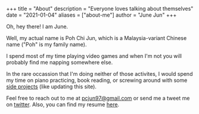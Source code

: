 +++
title = "About"
description = "Everyone loves talking about themselves"
date = "2021-01-04"
aliases = ["about-me"]
author = "June Jun"
+++

Oh, hey there!
I am June.

Well, my actual name is Poh Chi Jun, which is a Malaysia-variant Chinese name
("Poh" is my family name).

I spend most of my time playing video games
and when I'm not you will probably find me napping somewhere else.

In the rare occassion that I'm doing neither of those activites,
I would spend my time on piano practicing, book reading,
or screwing around with some [side projects](https://github.com/pcjun97)
(like updating this site).

Feel free to reach out to me at <pcjun97@gmail.com>
or send me a tweet me on [twitter](https://twitter.com/pcjun97).
Also, you can find my resume [here](https://drive.google.com/file/d/1pXgO7HZYTkdBzGiWOW7gv5Hlf6eEPpNE).
